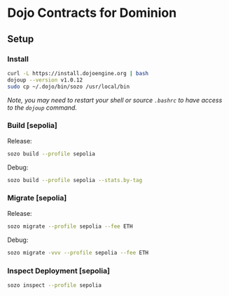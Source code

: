 # Dojo Contracts for Dominion

## Setup

### Install

```bash
curl -L https://install.dojoengine.org | bash
dojoup --version v1.0.12
sudo cp ~/.dojo/bin/sozo /usr/local/bin
```

*Note, you may need to restart your shell or source `.bashrc` to have access to the `dojoup` command.*

### Build \[sepolia\]

Release:
```bash
sozo build --profile sepolia
```

Debug:
```bash
sozo build --profile sepolia --stats.by-tag
```

### Migrate \[sepolia\]


Release:
```bash
sozo migrate --profile sepolia --fee ETH
```

Debug:
```bash
sozo migrate -vvv --profile sepolia --fee ETH
```

### Inspect Deployment \[sepolia\]
```bash
sozo inspect --profile sepolia
```
